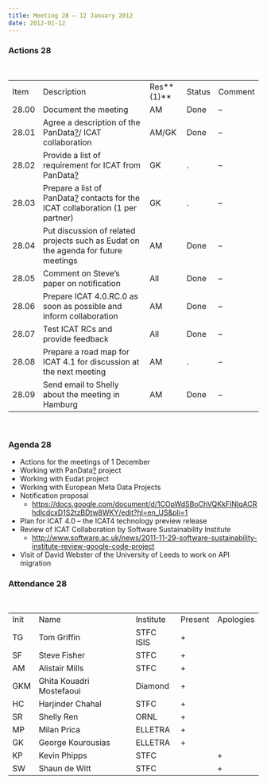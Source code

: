 ```yaml
---
title: Meeting 28 – 12 January 2012
date: 2012-01-12
---
```


### Actions 28

 

|       |                                                                                                                                        |            |        |         |
| ----- | -------------------------------------------------------------------------------------------------------------------------------------- | ---------- | ------ | ------- |
| Item  | Description                                                                                                                            | Res**(1)** | Status | Comment |
| 28.00 | Document the meeting                                                                                                                   | AM         | Done   | –       |
| 28.01 | Agree a description of the PanData[?](https://code.google.com/p/icatproject/w/edit/PanData)/ ICAT collaboration                        | AM/GK      | Done   | –       |
| 28.02 | Provide a list of requirement for ICAT from PanData[?](https://code.google.com/p/icatproject/w/edit/PanData)                           | GK         | .      | –       |
| 28.03 | Prepare a list of PanData[?](https://code.google.com/p/icatproject/w/edit/PanData) contacts for the ICAT collaboration (1 per partner) | GK         | .      | –       |
| 28.04 | Put discussion of related projects such as Eudat on the agenda for future meetings                                                     | AM         | Done   | –       |
| 28.05 | Comment on Steve’s paper on notification                                                                                               | All        | Done   | –       |
| 28.06 | Prepare ICAT 4.0.RC.0 as soon as possible and inform collaboration                                                                     | AM         | Done   | –       |
| 28.07 | Test ICAT RCs and provide feedback                                                                                                     | All        | Done   | –       |
| 28.08 | Prepare a road map for ICAT 4.1 for discussion at the next meeting                                                                     | AM         | .      | –       |
| 28.09 | Send email to Shelly about the meeting in Hamburg                                                                                      | AM         | Done   | –       |

 

### Agenda 28

  - Actions for the meetings of 1 December
  - Working with
    PanData[?](https://code.google.com/p/icatproject/w/edit/PanData) project
  - Working with Eudat project
  - Working with European Meta Data Projects
  - Notification
        proposal
      - <https://docs.google.com/document/d/1COpWdSBoChVQKkFINIqACRhdlcdcxD1S2tzBDtw8WKY/edit?hl=en_US&pli=1>
  - Plan for ICAT 4.0 – the ICAT4 technology preview release
  - Review of ICAT Collaboration by Software Sustainability
        Institute
      - <http://www.software.ac.uk/news/2011-11-29-software-sustainability-institute-review-google-code-project>
  - Visit of David Webster of the University of Leeds to work on API
    migration

### Attendance 28

 

|      |                          |           |         |           |
| ---- | ------------------------ | --------- | ------- | --------- |
| Init | Name                     | Institute | Present | Apologies |
| TG   | Tom Griffin              | STFC ISIS | \+      |           |
| SF   | Steve Fisher             | STFC      | \+      |           |
| AM   | Alistair Mills           | STFC      | \+      |           |
| GKM  | Ghita Kouadri Mostefaoui | Diamond   | \+      |           |
| HC   | Harjinder Chahal         | STFC      | \+      |           |
| SR   | Shelly Ren               | ORNL      | \+      |           |
| MP   | Milan Prica              | ELLETRA   | \+      |           |
| GK   | George Kourousias        | ELLETRA   | \+      |           |
| KP   | Kevin Phipps             | STFC      |         | \+        |
| SW   | Shaun de Witt            | STFC      |         | \+        |
